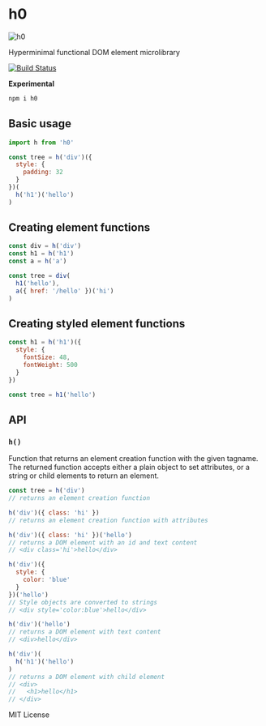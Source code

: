 
# h0

![h0](https://cloud.githubusercontent.com/assets/3451712/16896009/c90f18f0-4b54-11e6-81e3-dbde27b3fcb0.png)

Hyperminimal functional DOM element microlibrary

[![Build Status](https://travis-ci.org/jxnblk/h0.svg?branch=master)](https://travis-ci.org/jxnblk/h0)

**Experimental**

```sh
npm i h0
```

## Basic usage

```js
import h from 'h0'

const tree = h('div')({
  style: {
    padding: 32
  }
})(
  h('h1')('hello')
)
```

## Creating element functions

```js
const div = h('div')
const h1 = h('h1')
const a = h('a')

const tree = div(
  h1('hello'),
  a({ href: '/hello' })('hi')
)
```

## Creating styled element functions

```js
const h1 = h('h1')({
  style: {
    fontSize: 48,
    fontWeight: 500
  }
})

const tree = h1('hello')
```

## API

### `h()`

Function that returns an element creation function with the given tagname.
The returned function accepts either a plain object to set attributes, or a string or child elements to return an element.

```js
const tree = h('div')
// returns an element creation function

h('div')({ class: 'hi' })
// returns an element creation function with attributes

h('div')({ class: 'hi' })('hello')
// returns a DOM element with an id and text content
// <div class='hi'>hello</div>

h('div')({
  style: {
    color: 'blue'
  }
})('hello')
// Style objects are converted to strings
// <div style='color:blue'>hello</div>

h('div')('hello')
// returns a DOM element with text content
// <div>hello</div>

h('div')(
  h('h1')('hello')
)
// returns a DOM element with child element
// <div>
//   <h1>hello</h1>
// </div>
```

MIT License
